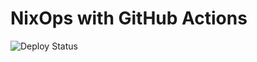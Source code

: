 # NixOps with GitHub Actions

![Deploy Status](https://github.com/SnO2WMaN/gha-nixops/actions/workflows/deploy.yml/badge.svg?branch=main)
